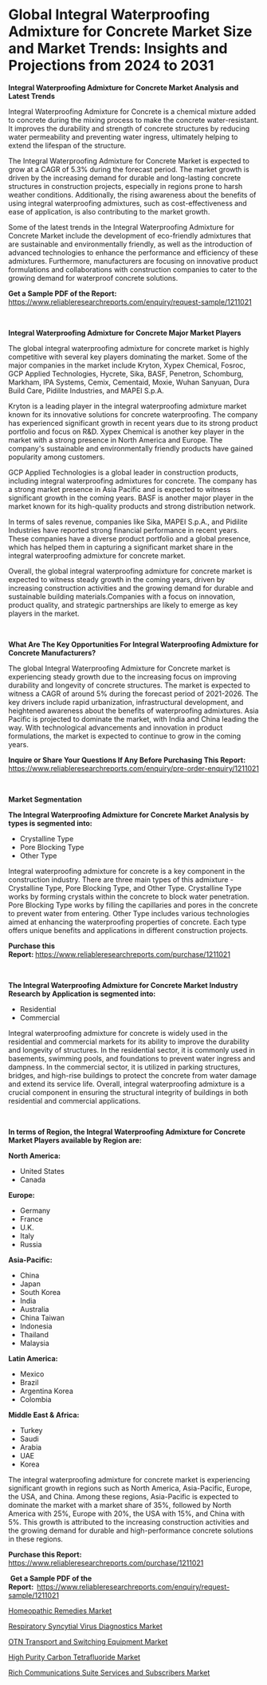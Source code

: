 <p><h1>Global Integral Waterproofing Admixture for Concrete Market Size and Market Trends: Insights and Projections from 2024 to 2031</h1></p><p><strong>Integral Waterproofing Admixture for Concrete Market Analysis and Latest Trends</strong></p>
<p><p>Integral Waterproofing Admixture for Concrete is a chemical mixture added to concrete during the mixing process to make the concrete water-resistant. It improves the durability and strength of concrete structures by reducing water permeability and preventing water ingress, ultimately helping to extend the lifespan of the structure.</p><p>The Integral Waterproofing Admixture for Concrete Market is expected to grow at a CAGR of 5.3% during the forecast period. The market growth is driven by the increasing demand for durable and long-lasting concrete structures in construction projects, especially in regions prone to harsh weather conditions. Additionally, the rising awareness about the benefits of using integral waterproofing admixtures, such as cost-effectiveness and ease of application, is also contributing to the market growth. </p><p>Some of the latest trends in the Integral Waterproofing Admixture for Concrete Market include the development of eco-friendly admixtures that are sustainable and environmentally friendly, as well as the introduction of advanced technologies to enhance the performance and efficiency of these admixtures. Furthermore, manufacturers are focusing on innovative product formulations and collaborations with construction companies to cater to the growing demand for waterproof concrete solutions.</p></p>
<p><strong>Get a Sample PDF of the Report:&nbsp;</strong> <a href="https://www.reliableresearchreports.com/enquiry/request-sample/1211021">https://www.reliableresearchreports.com/enquiry/request-sample/1211021</a></p>
<p>&nbsp;</p>
<p><strong>Integral Waterproofing Admixture for Concrete Major Market Players</strong></p>
<p><p>The global integral waterproofing admixture for concrete market is highly competitive with several key players dominating the market. Some of the major companies in the market include Kryton, Xypex Chemical, Fosroc, GCP Applied Technologies, Hycrete, Sika, BASF, Penetron, Schomburg, Markham, IPA Systems, Cemix, Cementaid, Moxie, Wuhan Sanyuan, Dura Build Care, Pidilite Industries, and MAPEI S.p.A.</p><p>Kryton is a leading player in the integral waterproofing admixture market known for its innovative solutions for concrete waterproofing. The company has experienced significant growth in recent years due to its strong product portfolio and focus on R&D. Xypex Chemical is another key player in the market with a strong presence in North America and Europe. The company's sustainable and environmentally friendly products have gained popularity among customers.</p><p>GCP Applied Technologies is a global leader in construction products, including integral waterproofing admixtures for concrete. The company has a strong market presence in Asia Pacific and is expected to witness significant growth in the coming years. BASF is another major player in the market known for its high-quality products and strong distribution network.</p><p>In terms of sales revenue, companies like Sika, MAPEI S.p.A., and Pidilite Industries have reported strong financial performance in recent years. These companies have a diverse product portfolio and a global presence, which has helped them in capturing a significant market share in the integral waterproofing admixture for concrete market.</p><p>Overall, the global integral waterproofing admixture for concrete market is expected to witness steady growth in the coming years, driven by increasing construction activities and the growing demand for durable and sustainable building materials.Companies with a focus on innovation, product quality, and strategic partnerships are likely to emerge as key players in the market.</p></p>
<p>&nbsp;</p>
<p><strong>What Are The Key Opportunities For Integral Waterproofing Admixture for Concrete Manufacturers?</strong></p>
<p><p>The global Integral Waterproofing Admixture for Concrete market is experiencing steady growth due to the increasing focus on improving durability and longevity of concrete structures. The market is expected to witness a CAGR of around 5% during the forecast period of 2021-2026. The key drivers include rapid urbanization, infrastructural development, and heightened awareness about the benefits of waterproofing admixtures. Asia Pacific is projected to dominate the market, with India and China leading the way. With technological advancements and innovation in product formulations, the market is expected to continue to grow in the coming years.</p></p>
<p><strong>Inquire or Share Your Questions If Any Before Purchasing This Report:</strong> <a href="https://www.reliableresearchreports.com/enquiry/pre-order-enquiry/1211021">https://www.reliableresearchreports.com/enquiry/pre-order-enquiry/1211021</a></p>
<p>&nbsp;</p>
<p><strong>Market Segmentation</strong></p>
<p><strong>The Integral Waterproofing Admixture for Concrete Market Analysis by types is segmented into:</strong></p>
<p><ul><li>Crystalline Type</li><li>Pore Blocking Type</li><li>Other Type</li></ul></p>
<p><p>Integral waterproofing admixture for concrete is a key component in the construction industry. There are three main types of this admixture - Crystalline Type, Pore Blocking Type, and Other Type. Crystalline Type works by forming crystals within the concrete to block water penetration. Pore Blocking Type works by filling the capillaries and pores in the concrete to prevent water from entering. Other Type includes various technologies aimed at enhancing the waterproofing properties of concrete. Each type offers unique benefits and applications in different construction projects.</p></p>
<p><strong>Purchase this Report:&nbsp;</strong><a href="https://www.reliableresearchreports.com/purchase/1211021">https://www.reliableresearchreports.com/purchase/1211021</a></p>
<p>&nbsp;</p>
<p><strong>The Integral Waterproofing Admixture for Concrete Market Industry Research by Application is segmented into:</strong></p>
<p><ul><li>Residential</li><li>Commercial</li></ul></p>
<p><p>Integral waterproofing admixture for concrete is widely used in the residential and commercial markets for its ability to improve the durability and longevity of structures. In the residential sector, it is commonly used in basements, swimming pools, and foundations to prevent water ingress and dampness. In the commercial sector, it is utilized in parking structures, bridges, and high-rise buildings to protect the concrete from water damage and extend its service life. Overall, integral waterproofing admixture is a crucial component in ensuring the structural integrity of buildings in both residential and commercial applications.</p></p>
<p>&nbsp;</p>
<p><strong>In terms of Region, the Integral Waterproofing Admixture for Concrete Market Players available by Region are:</strong></p>
<p>
    <p> <strong> North America: </strong>
        <ul>
            <li>United States</li>
            <li>Canada</li>
        </ul>
        </p> 
    <p> <strong> Europe: </strong>
        <ul>
            <li>Germany</li>
            <li>France</li>
            <li>U.K.</li>
            <li>Italy</li>
            <li>Russia</li>
        </ul>
        </p> 
    <p> <strong> Asia-Pacific: </strong>
        <ul>
            <li>China</li>
            <li>Japan</li>
            <li>South Korea</li>
            <li>India</li>
            <li>Australia</li>
            <li>China Taiwan</li>
            <li>Indonesia</li>
            <li>Thailand</li>
            <li>Malaysia</li>
        </ul>
        </p> 
    <p> <strong> Latin America: </strong>
        <ul>
            <li>Mexico</li>
            <li>Brazil</li>
            <li>Argentina Korea</li>
            <li>Colombia</li>
        </ul>
        </p> 
    <p> <strong> Middle East & Africa: </strong>
        <ul>
            <li>Turkey</li>
            <li>Saudi</li>
            <li>Arabia</li>
            <li>UAE</li>
            <li>Korea</li>
        </ul>
    </p>
    </p>
<p><p>The integral waterproofing admixture for concrete market is experiencing significant growth in regions such as North America, Asia-Pacific, Europe, the USA, and China. Among these regions, Asia-Pacific is expected to dominate the market with a market share of 35%, followed by North America with 25%, Europe with 20%, the USA with 15%, and China with 5%. This growth is attributed to the increasing construction activities and the growing demand for durable and high-performance concrete solutions in these regions.</p></p>
<p><strong>Purchase this Report: </strong><a href="https://www.reliableresearchreports.com/purchase/1211021">https://www.reliableresearchreports.com/purchase/1211021</a></p>
<p>&nbsp;<strong>Get a Sample PDF of the Report:&nbsp;&nbsp;</strong><a href="https://www.reliableresearchreports.com/enquiry/request-sample/1211021">https://www.reliableresearchreports.com/enquiry/request-sample/1211021</a></p>
<p><strong></strong></p>
<p><p><a href="https://github.com/mharielmesa/Market-Research-Report-List-2/blob/main/homeopathic-remedies-market.md">Homeopathic Remedies Market</a></p><p><a href="https://medium.com/p/461b73d398d9/edit">Respiratory Syncytial Virus Diagnostics Market</a></p><p><a href="https://medium.com/p/4eedc52797a8/edit">OTN Transport and Switching Equipment Market</a></p><p><a href="https://github.com/suaretopek9/Market-Research-Report-List-1/blob/main/high-purity-carbon-tetrafluoride-market.md">High Purity Carbon Tetrafluoride Market</a></p><p><a href="https://medium.com/p/418c72b47a79/edit">Rich Communications Suite Services and Subscribers Market</a></p></p>